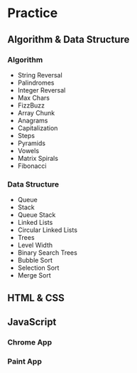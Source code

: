 # Practice

## Algorithm & Data Structure

### Algorithm

- String Reversal
- Palindromes
- Integer Reversal
- Max Chars
- FizzBuzz
- Array Chunk
- Anagrams
- Capitalization
- Steps
- Pyramids
- Vowels
- Matrix Spirals
- Fibonacci

### Data Structure

- Queue
- Stack
- Queue Stack
- Linked Lists
- Circular Linked Lists
- Trees
- Level Width
- Binary Search Trees
- Bubble Sort
- Selection Sort
- Merge Sort

## HTML & CSS

## JavaScript

### Chrome App

### Paint App
